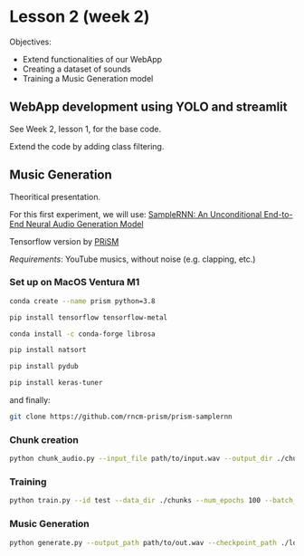 # Lesson 2 (week 2)

Objectives:

* Extend functionalities of our WebApp
* Creating a dataset of sounds
* Training a Music Generation model

## WebApp development using YOLO and streamlit

See Week 2, lesson 1, for the base code.

Extend the code by adding class filtering.

## Music Generation

Theoritical presentation.

For this first experiment, we will use: [SampleRNN: An Unconditional End-to-End Neural Audio Generation Model](https://arxiv.org/abs/1612.07837)

Tensorflow version by [PRiSM](https://github.com/rncm-prism/prism-samplernn)

*Requirements*: YouTube musics, without noise (e.g. clapping, etc.)

### Set up on MacOS Ventura M1

```bash
conda create --name prism python=3.8
```
```bash
pip install tensorflow tensorflow-metal
```
```bash
conda install -c conda-forge librosa
```
```bash
pip install natsort
```
```bash
pip install pydub
```
```bash
pip install keras-tuner
```

and finally:

```bash
git clone https://github.com/rncm-prism/prism-samplernn
```

### Chunk creation

```bash
python chunk_audio.py --input_file path/to/input.wav --output_dir ./chunks --chunk_length 8000 --overlap 1000
```

### Training

```bash
python train.py --id test --data_dir ./chunks --num_epochs 100 --batch_size 128 --checkpoint_every 1 --output_file_dur 3 --sample_rate 16000
```

### Music Generation

```bash
python generate.py --output_path path/to/out.wav --checkpoint_path ./logdir/path/to/model.ckpt-ID --config_file ./default.config.json --num_seqs 10 --dur 10 --sample_rate 16000 --seed path/to/seed.wav --seed_offset 500
```